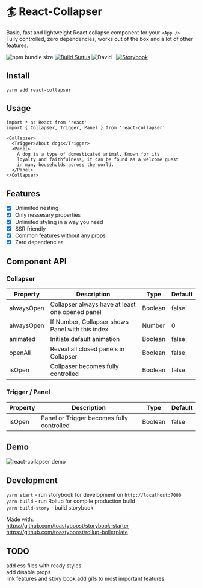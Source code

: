 # 🏄‍ React-Collapser

Basic, fast and lightweight React collapse component for your `<App />`  
Fully controlled, zero dependencies, works out of the box and a lot of other features.

![npm bundle size](https://img.shields.io/bundlephobia/min/react-collapser?color=success&label=minified) [![Build Status](https://travis-ci.org/toastyboost/react-collapser.svg?branch=master)](https://travis-ci.org/toastyboost/react-collapser) ![David](https://img.shields.io/david/toastyboost/react-collapser?label=dependencies) &nbsp; [![Storybook](https://cdn.jsdelivr.net/gh/storybookjs/brand@master/badge/badge-storybook.svg)](https://toastyboost.github.io/react-collapser)

## Install

```
yarn add react-collapser
```

## Usage

```
import * as React from 'react'
import { Collapser, Trigger, Panel } from 'react-collapser'

<Collapser>
  <Trigger>About dogs</Trigger>
  <Panel>
    A dog is a type of domesticated animal. Known for its
    loyalty and faithfulness, it can be found as a welcome guest
    in many households across the world.
  </Panel>
</Collapser>
```

## Features

- [x] Unlimited nesting
- [x] Only nessesary properties
- [x] Unlimited styling in a way you need
- [x] SSR friendly
- [x] Common features without any props
- [x] Zero dependencies

## Component API

### Collapser

| Property   | Description                                      | Type    | Default |
| ---------- | ------------------------------------------------ | ------- | ------- |
| alwaysOpen | Collapser always have at least one opened panel  | Boolean | false   |
| alwaysOpen | If Number, Collapser shows Panel with this index | Number  | 0       |
| animated   | Initiate default animation                       | Boolean | false   |
| openAll    | Reveal all closed panels in Collapser            | Boolean | false   |
| isOpen     | Collpaser becomes fully controlled               | Boolean | false   |

### Trigger / Panel

| Property | Description                               | Type    | Default |
| -------- | ----------------------------------------- | ------- | ------- |
| isOpen   | Panel or Trigger becomes fully controlled | Boolean | false   |

## Demo

![react-collapser demo](https://toastyboost.github.io/upload/react-collapser-demo.gif)

## Development

`yarn start` - run storybook for development on `http://localhost:7000`  
`yarn build` - run Rollup for compile production build  
`yarn build-story` - build storybook

Made with:  
https://github.com/toastyboost/storybook-starter  
https://github.com/toastyboost/rollup-boilerplate

## TODO

add css files with ready styles  
add disable props  
link features and story book
add gifs to most important features
